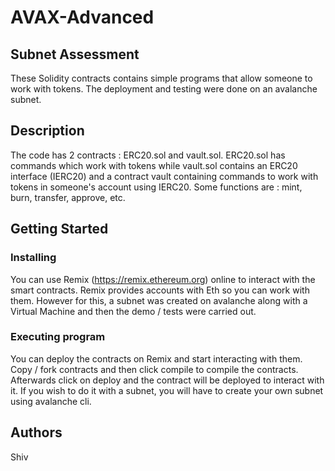 # AVAX-Advanced
## Subnet Assessment

These Solidity contracts contains simple programs that allow someone to work with tokens. The deployment and testing were done on an avalanche subnet.



## Description

The code has 2 contracts : ERC20.sol and vault.sol.
ERC20.sol has commands which work with tokens while vault.sol contains an ERC20 interface (IERC20) and a contract vault containing commands to work with tokens in someone's account using IERC20.
Some functions are : mint, burn, transfer, approve, etc.



## Getting Started

### Installing
You can use Remix (https://remix.ethereum.org) online to interact with the smart contracts. Remix provides accounts with Eth so you can work with them.
However for this, a subnet was created on avalanche along with a Virtual Machine and then the demo / tests were carried out.


### Executing program

You can deploy the contracts on Remix and start interacting with them.
Copy / fork contracts and then click compile to compile the contracts. Afterwards click on deploy and the contract will be deployed to interact with it.
If you wish to do it with a subnet, you will have to create your own subnet using avalanche cli.




## Authors
Shiv  
